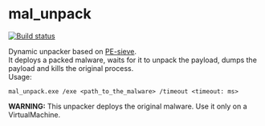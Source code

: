 # mal_unpack
[![Build status](https://ci.appveyor.com/api/projects/status/3cqqlah6unfhasik?svg=true)](https://ci.appveyor.com/project/hasherezade/mal-unpack)

Dynamic unpacker based on [PE-sieve](https://github.com/hasherezade/pe-sieve.git).<br/>
It deploys a packed malware, waits for it to unpack the payload, dumps the payload and kills the original process.</b><br/>
Usage:
```
mal_unpack.exe /exe <path_to_the_malware> /timeout <timeout: ms>
```
<b>WARNING:</b> This unpacker deploys the original malware. Use it only on a VirtualMachine.
